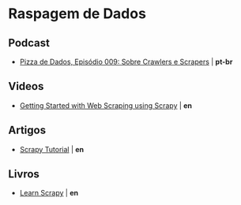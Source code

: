 # Raspagem de Dados

<h2 id="podcasts">Podcast</h2>

- [Pizza de Dados, Episódio 009: Sobre Crawlers e Scrapers](http://pizzadedados.com/episodio-009/) | **pt-br**


<h2 id="videos">Videos</h2>

- [Getting Started with Web Scraping using Scrapy](https://www.youtube.com/watch?v=vkA1cWN4DEc&list=PLZyvi_9gamL-EE3zQJbU5N3nzJcfNeFHU) | **en**


<h2 id="artigos">Artigos</h2>

- [Scrapy Tutorial](https://doc.scrapy.org/en/latest/intro/tutorial.html) | **en**


<h2 id="livros">Livros</h2>

- [Learn Scrapy](https://www.packtpub.com/big-data-and-business-intelligence/learning-scrapy) | **en**
